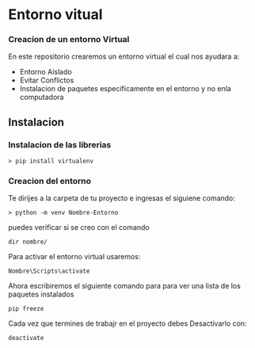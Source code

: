 # Entorno vitual

### Creacion de un entorno Virtual

En este repositorio crearemos un entorno virtual el cual nos ayudara a:

* Entorno Aislado 
* Evitar Conflictos
* Instalacion de paquetes especificamente en el entorno y no enla computadora

## Instalacion
### Instalacion de las librerias
~~~
> pip install virtualenv
~~~
### Creacion del entorno

Te dirijes a la carpeta de tu proyecto e ingresas el siguiene comando: 

~~~
> python -m venv Nombre-Entorno
~~~

puedes verificar si se creo con el comando 

~~~
dir nombre/
~~~

Para activar el entorno virtual usaremos:

~~~
Nombre\Scripts\activate
~~~

Ahora escribiremos el siguiente comando para para ver una lista de los paquetes instalados

~~~
pip freeze
~~~

Cada vez que termines de trabajr en el proyecto debes Desactivarlo con:

~~~
deactivate
~~~



